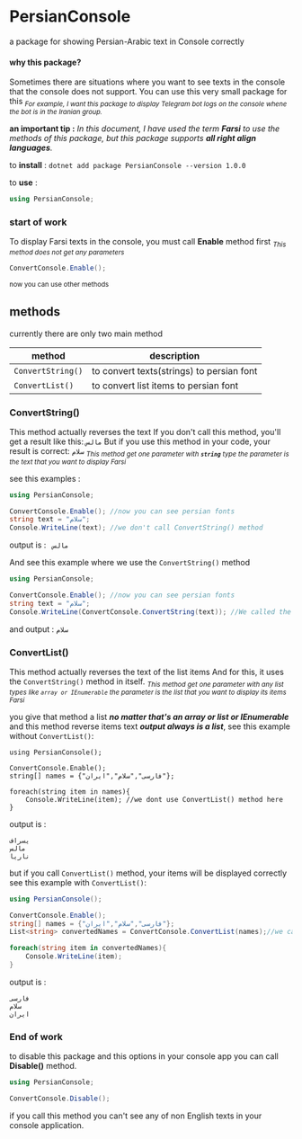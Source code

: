 # PersianConsole
a package for showing Persian-Arabic text in Console correctly
#### why this package?
Sometimes there are situations where you want to see texts in the console that the console does not support.
You can use this very small package for this
<sub>*For example, I want this package to display Telegram bot logs on the console whene the bot is in the Iranian group.*</sub>

**an important tip :** *In this document, I have used the term **Farsi** to use the methods of this package, but this package supports **all right align languages**.*

to **install** :
`dotnet add package PersianConsole --version 1.0.0`

to **use** :
```csharp
using PersianConsole;
```

### start of work

To display Farsi texts in the console, you must call **Enable** method first
<sub>*This method does not get any parameters*</sub>
```csharp
ConvertConsole.Enable();
```
<sub>now you can use other methods</sub>

## methods
currently there are only two main method 

|method|description|
|---|---|
|`ConvertString()`|to convert texts(strings) to persian font|
|`ConvertList()`|to convert list items to persian font

### ConvertString()
This method actually reverses the text
If you don't call this method, you'll get a result like this: `مالس`
But if you use this method in your code, your result is correct: `سلام`
<sub>*This method get one parameter with **`string`** type 
the parameter is the text that you want to display Farsi*</sub>

see this examples :

```csharp
using PersianConsole;

ConvertConsole.Enable(); //now you can see persian fonts
string text = "سلام";
Console.WriteLine(text); //we don't call ConvertString() method
```
output is : ` مالس`


And see this example where we use the `ConvertString()` method
```csharp
using PersianConsole;

ConvertConsole.Enable(); //now you can see persian fonts
string text = "سلام";
Console.WriteLine(ConvertConsole.ConvertString(text)); //We called the ConvertString() method

```
and output : `سلام`

### ConvertList()
This method actually reverses the text of the list items
And for this, it uses the `ConvertString()` method in itself.
<sub>*This method get one parameter with any list types like `array or IEnumerable`
the parameter is the list that you want to display its items Farsi*</sub>

you give that method a list ***no matter that's an array or list or IEnumerable*** and this method reverse items text ***output always is a list***, see this example without `ConvertList()`:
```charp
using PersianConsole();

ConvertConsole.Enable();
string[] names = {"فارسی","سلام","ایران"};

foreach(string item in names){
    Console.WriteLine(item); //we dont use ConvertList() method here
}
```
output is :
```
یسراف
مالس
ناریا
```

but if you call `ConvertList()` method, your items will be displayed correctly
see this example with `ConvertList()`:
```csharp
using PersianConsole();

ConvertConsole.Enable();
string[] names = {"فارسی","سلام","ایران"};
List<string> convertedNames = ConvertConsole.ConvertList(names);//we call convertList method here

foreach(string item in convertedNames){
    Console.WriteLine(item);
}
```

output is :
```
فارسی
سلام
ایران
```

### End of work
to disable this package and this options in your console app you can call **Disable()**  method.

```csharp
using PersianConsole;

ConvertConsole.Disable();
```
if you call this method you can't see any of non English texts in your console application.
